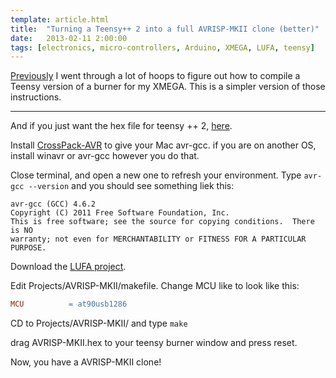 ```yaml
---
template: article.html
title:  "Turning a Teensy++ 2 into a full AVRISP-MKII clone (better)"
date:   2013-02-11 2:00:00
tags: [electronics, micro-controllers, Arduino, XMEGA, LUFA, teensy]
---
```


[Previously](/2013/02/08/teensy2AVRISP-MKII.html) I went through a lot of hoops to figure out how to compile a Teensy version of a burner for my XMEGA.  This is a simpler version of those instructions.

---

And if you just want the hex file for teensy ++ 2, [here](/files/AVRISP-MKII-AT90USB1286.hex.zip).

Install [CrossPack-AVR](http://www.obdev.at/products/crosspack/index.html) to give your Mac avr-gcc. if you are on another OS, install winavr or avr-gcc however you do that.


Close terminal, and open a new one to refresh your environment.  Type `avr-gcc --version` and you should see something liek this:

```
avr-gcc (GCC) 4.6.2
Copyright (C) 2011 Free Software Foundation, Inc.
This is free software; see the source for copying conditions.  There is NO
warranty; not even for MERCHANTABILITY or FITNESS FOR A PARTICULAR PURPOSE.
```

Download the [LUFA project](http://fourwalledcubicle.com/LUFA.php).

Edit Projects/AVRISP-MKII/makefile. Change MCU like to look like this:

```makefile
MCU          = at90usb1286
```

CD to Projects/AVRISP-MKII/ and type `make`

drag AVRISP-MKII.hex to your teensy burner window and press reset.

Now, you have a AVRISP-MKII clone!
